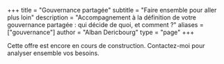 +++
title = "Gouvernance partagée"
subtitle = "Faire ensemble pour aller plus loin"
description = "Accompagnement à la définition de votre gouvernance partagée : qui décide de quoi, et comment ?"
aliases = ["gouvernance"]
author = "Alban Dericbourg"
type = "page"
+++

Cette offre est encore en cours de construction. Contactez-moi pour analyser ensemble vos besoins.

